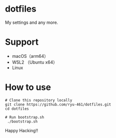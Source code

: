# dotfiles
My settings and any more.

# Support
- macOS（arm64）
- WSL2 （Ubuntu x64）
- Linux

# How to use

```shell
# Clone this repository locally
git clone https://github.com/ryu-461/dotfiles.git
cd dotfiles

# Run bootstrap.sh
 ./bootstrap.sh
```

Happy Hacking!!